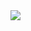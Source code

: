 

<a href="https://github.com/Nick-Fisher">
  <img src="https://github-readme-stats.vercel.app/api?username=Nick-Fisher&count_private=true&show_icons=true&hide=stars" />
</a>
